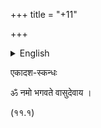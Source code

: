 +++
title = "+11"

+++

<details><summary>English</summary>

1.03

Complete edition of Eleventh Canto with commentaries of

Madhva, Śrīdhara, Jīva Gosvāmin (Krama-sandarbha) and Viśvanātha
Cakravartī Ṭhākura.

This edition does not have Srinath Chakravarti. Comments by Sanatan
Goswami on the Eleventh Canto found in *Hari-bhakti-vilāsa* and
*Br̥had-bhāgavatāmr̥ta* have been included where found. Where the
Sandarbhas differ from Krama-sandarbha, those comments have also been
added, as well as the comments given by Viśvanātha or Śrī Jīva to other
texts citing verses from the Eleventh Canto.\
\
No single edition was used consistently throughout, so that information
is not being given here. There are only a few footnotes and
notifications of variants, etc., usually based on a comparison to the
Ṣaṭ-sandarbha comments.

Text entered by Jagadananda Das.

1.03 version, Nov. 17 2017

</details>


एकादश-स्कन्धः

ॐ नमो भगवते वासुदेवाय ।

(११.१)


